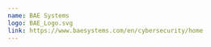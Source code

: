 ```yaml
---
name: BAE Systems
logo: BAE_Logo.svg
link: https://www.baesystems.com/en/cybersecurity/home
---
```

